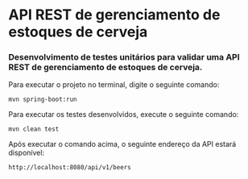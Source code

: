 # API REST de gerenciamento de estoques de cerveja

### Desenvolvimento de testes unitários para validar uma API REST de gerenciamento de estoques de cerveja.

Para executar o projeto no terminal, digite o seguinte comando:

```shell script
mvn spring-boot:run
```

Para executar os testes desenvolvidos, execute o seguinte comando:

```shell script
mvn clean test
```

Após executar o comando acima, o seguinte endereço da API estará disponível:

```
http://localhost:8080/api/v1/beers
```


